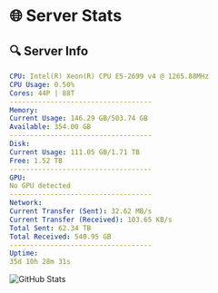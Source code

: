 # 🌐 Server Stats
## 🔍 Server Info
```yaml
CPU: Intel(R) Xeon(R) CPU E5-2699 v4 @ 1265.88MHz
CPU Usage: 0.50%
Cores: 44P | 88T
-----------------------------------
Memory:
Current Usage: 146.29 GB/503.74 GB
Available: 354.00 GB
-----------------------------------
Disk:
Current Usage: 111.05 GB/1.71 TB
Free: 1.52 TB
-----------------------------------
GPU:
No GPU detected
-----------------------------------
Network:
Current Transfer (Sent): 32.62 MB/s
Current Transfer (Received): 103.65 KB/s
Total Sent: 62.34 TB
Total Received: 540.95 GB
-----------------------------------
Uptime:
35d 10h 28m 31s
```
![GitHub Stats](https://img.shields.io/badge/Updated-2025-04-12_07:51:20-blue)